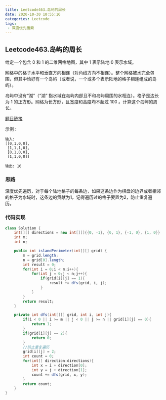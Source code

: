 ```yaml
---
title: Leetcode463.岛屿的周长
date: 2020-10-30 10:55:16
categories: Leetcode
tags:
 - 深度优先搜索
---
```


## Leetcode463.岛屿的周长

给定一个包含 0 和 1 的二维网格地图，其中 1 表示陆地 0 表示水域。

网格中的格子水平和垂直方向相连（对角线方向不相连）。整个网格被水完全包围，但其中恰好有一个岛屿（或者说，一个或多个表示陆地的格子相连组成的岛屿）。

岛屿中没有“湖”（“湖” 指水域在岛屿内部且不和岛屿周围的水相连）。格子是边长为 1 的正方形。网格为长方形，且宽度和高度均不超过 100 。计算这个岛屿的周长。

 [题目链接](https://leetcode-cn.com/problems/island-perimeter)

<!--more-->

示例 :

```
输入:
[[0,1,0,0],
 [1,1,1,0],
 [0,1,0,0],
 [1,1,0,0]]

输出: 16
```



### 思路

深度优先遍历，对于每个陆地格子的每条边，如果这条边作为棋盘的边界或者相邻的格子为水域时，这条边的贡献为1。记得遍历过的格子要置为2，防止重复遍历。



### 代码实现

```java
class Solution {
    int[][] directions = new int[][]{{0, -1}, {0, 1}, {-1, 0}, {1, 0}};
    int m;
    int n;

    public int islandPerimeter(int[][] grid) {
        m = grid.length;
        n = grid[0].length;
        int result = 0;
        for(int i = 0;i < m;i++){
            for(int j = 0;j < n;j++){
                if(grid[i][j] == 1){
                    result += dfs(grid, i, j);
                }
            }
        }
        return result;
    }

    private int dfs(int[][] grid, int i, int j){
        if(i < 0 || i >= m || j < 0 || j >= n || grid[i][j] == 0){
            return 1;
        }
        if(grid[i][j] == 2){
            return 0;
        }
        //防止重复遍历
        grid[i][j] = 2;
        int count = 0;
        for(int[] direction:directions){
            int x = i + direction[0];
            int y = j + direction[1];
            count += dfs(grid, x, y);
        }
        return count;
    }
}
```





